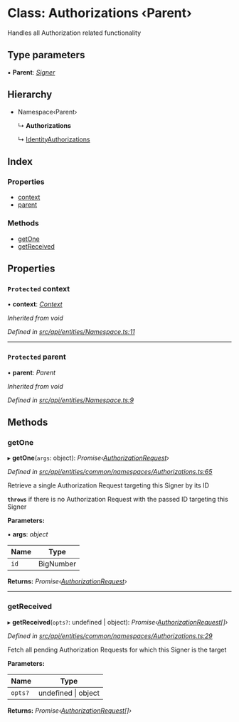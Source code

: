 # Class: Authorizations ‹**Parent**›

Handles all Authorization related functionality

## Type parameters

▪ **Parent**: *[Signer](../globals.md#signer)*

## Hierarchy

* Namespace‹Parent›

  ↳ **Authorizations**

  ↳ [IdentityAuthorizations](identityauthorizations.md)

## Index

### Properties

* [context](authorizations.md#protected-context)
* [parent](authorizations.md#protected-parent)

### Methods

* [getOne](authorizations.md#getone)
* [getReceived](authorizations.md#getreceived)

## Properties

### `Protected` context

• **context**: *[Context](context.md)*

*Inherited from void*

*Defined in [src/api/entities/Namespace.ts:11](https://github.com/PolymathNetwork/polymesh-sdk/blob/da0f7fd7/src/api/entities/Namespace.ts#L11)*

___

### `Protected` parent

• **parent**: *Parent*

*Inherited from void*

*Defined in [src/api/entities/Namespace.ts:9](https://github.com/PolymathNetwork/polymesh-sdk/blob/da0f7fd7/src/api/entities/Namespace.ts#L9)*

## Methods

###  getOne

▸ **getOne**(`args`: object): *Promise‹[AuthorizationRequest](authorizationrequest.md)›*

*Defined in [src/api/entities/common/namespaces/Authorizations.ts:65](https://github.com/PolymathNetwork/polymesh-sdk/blob/da0f7fd7/src/api/entities/common/namespaces/Authorizations.ts#L65)*

Retrieve a single Authorization Request targeting this Signer by its ID

**`throws`** if there is no Authorization Request with the passed ID targeting this Signer

**Parameters:**

▪ **args**: *object*

Name | Type |
------ | ------ |
`id` | BigNumber |

**Returns:** *Promise‹[AuthorizationRequest](authorizationrequest.md)›*

___

###  getReceived

▸ **getReceived**(`opts?`: undefined | object): *Promise‹[AuthorizationRequest](authorizationrequest.md)[]›*

*Defined in [src/api/entities/common/namespaces/Authorizations.ts:29](https://github.com/PolymathNetwork/polymesh-sdk/blob/da0f7fd7/src/api/entities/common/namespaces/Authorizations.ts#L29)*

Fetch all pending Authorization Requests for which this Signer is the target

**Parameters:**

Name | Type |
------ | ------ |
`opts?` | undefined &#124; object |

**Returns:** *Promise‹[AuthorizationRequest](authorizationrequest.md)[]›*

